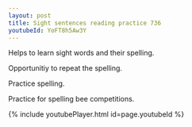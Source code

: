 ```yaml
---
layout: post
title: Sight sentences reading practice 736
youtubeId: YoFT8h5Aw3Y
---
```

 
 
Helps to learn sight words and their spelling.

Opportunitiy to repeat the spelling. 

Practice spelling. 
 
Practice for spelling bee competitions. 
 
{% include youtubePlayer.html id=page.youtubeId %}
 
 
